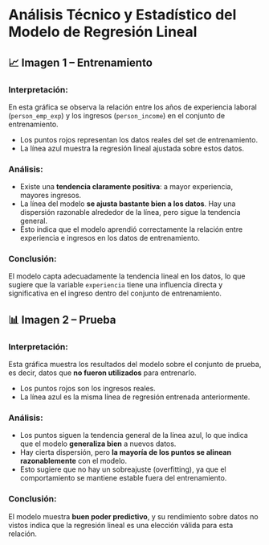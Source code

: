# Análisis Técnico y Estadístico del Modelo de Regresión Lineal

## 📈 Imagen 1 – Entrenamiento

### Interpretación:

En esta gráfica se observa la relación entre los años de experiencia laboral (`person_emp_exp`) y los ingresos (`person_income`) en el conjunto de entrenamiento.

- Los puntos rojos representan los datos reales del set de entrenamiento.
- La línea azul muestra la regresión lineal ajustada sobre estos datos.

### Análisis:
- Existe una **tendencia claramente positiva**: a mayor experiencia, mayores ingresos.
- La línea del modelo **se ajusta bastante bien a los datos**. Hay una dispersión razonable alrededor de la línea, pero sigue la tendencia general.
- Esto indica que el modelo aprendió correctamente la relación entre experiencia e ingresos en los datos de entrenamiento.

### Conclusión:
El modelo capta adecuadamente la tendencia lineal en los datos, lo que sugiere que la variable `experiencia` tiene una influencia directa y significativa en el ingreso dentro del conjunto de entrenamiento.


## 📊 Imagen 2 – Prueba

### Interpretación:

Esta gráfica muestra los resultados del modelo sobre el conjunto de prueba, es decir, datos que **no fueron utilizados** para entrenarlo.

- Los puntos rojos son los ingresos reales.
- La línea azul es la misma línea de regresión entrenada anteriormente.

### Análisis:
- Los puntos siguen la tendencia general de la línea azul, lo que indica que el modelo **generaliza bien** a nuevos datos.
- Hay cierta dispersión, pero **la mayoría de los puntos se alinean razonablemente** con el modelo.
- Esto sugiere que no hay un sobreajuste (overfitting), ya que el comportamiento se mantiene estable fuera del entrenamiento.

### Conclusión:
El modelo muestra **buen poder predictivo**, y su rendimiento sobre datos no vistos indica que la regresión lineal es una elección válida para esta relación.